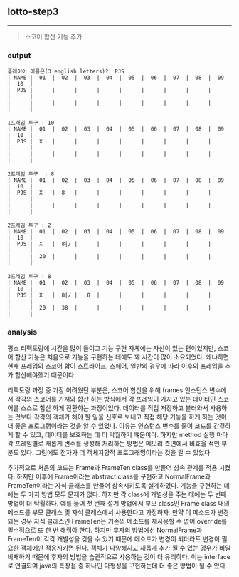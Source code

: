 ## lotto-step3
---

> 스코어 합산 기능 추가

### output

```
플레이어 이름은(3 english letters)?: PJS
| NAME |  01  |  02  |  03  |  04  |  05  |  06  |  07  |  08  |  09  |  10  |
|  PJS |      |      |      |      |      |      |      |      |      |      |
|      |      |      |      |      |      |      |      |      |      |      |

1프레임 투구 : 10
| NAME |  01  |  02  |  03  |  04  |  05  |  06  |  07  |  08  |  09  |  10  |
|  PJS |  X   |      |      |      |      |      |      |      |      |      |
|      |      |      |      |      |      |      |      |      |      |      |

2프레임 투구  : 8
| NAME |  01  |  02  |  03  |  04  |  05  |  06  |  07  |  08  |  09  |  10  |
|  PJS |  X   |  8   |      |      |      |      |      |      |      |      |
|      |      |      |      |      |      |      |      |      |      |      |

2프레임 투구 : 2
| NAME |  01  |  02  |  03  |  04  |  05  |  06  |  07  |  08  |  09  |  10  |
|  PJS |  X   |  8|/ |      |      |      |      |      |      |      |      |
|      |  20  |      |      |      |      |      |      |      |      |      |

3프레임 투구 : 8
| NAME |  01  |  02  |  03  |  04  |  05  |  06  |  07  |  08  |  09  |  10  |
|  PJS |  X   |  8|/ |   8  |      |      |      |      |      |      |      |
|      |  20  |  38  |      |      |      |      |      |      |      |      |
```


### analysis

평소 리팩토링에 시간을 많이 들이고 기능 구현 자체에는 자신이 있는 편이었지만, 스코어 합산 기능은 처음으로 기능을 구현하는 데에도 꽤 시간이 많이 소요되었다. 왜냐하면 현재 프레임의 스코어 합이 스트라이크, 스페어, 일반의 경우에 따라 이후의 프레임을 추가 합산해야했기 때문이다

리팩토링 과정 중 가장 어려웠던 부분은, 스코어 합산을 위해 frames 인스턴스 변수에서 각각의 스코어를 가져와 합산 하는 방식에서 각 프레임이 가지고 있는 데이터인 스코어를 스스로 합산 하게 전환하는 과정이었다. 데이터를 직접 저장하고 불러와서 사용하는 것보다 각각의 객체가 해야 할 일을 신호로 보내고 직접 해당 기능을 하게 하는 것이 더 좋은 프로그램이라는 것을 알 수 있었다. 이유는 인스턴스 변수를 줄여 코드를 간결하게 할 수 있고, 데이터를 보호하는 데 더 탁월하기 떄문이다. 하지만 method 실행 마다 각 프레임별로 새롭게 변수를 생성해 처리하는 방법은 메모리 측면에서 비효율 적인 부분도 있다. 그럼에도 전자가 더 객체지향적 프로그래밍이라는 것을 알 수 있었다

추가적으로 처음의 코드는 Frame과 FrameTen class를 만들어 상속 관계를 적용 시켰다. 하지만 이후에 Frame이라는 abstract class를 구현하고 NormalFrame과 FrameTen이라는 자식 클래스를 만들어 상속시키도록 설계하였다. 기능을 구현하는 데에는 두 가지 방법 모두 문제가 없다. 하지만 각 class에 개별성을 주는 데에는 두 번째 방법이 더 탁월하다. 예를 들어 첫 번째 설계 방법에서 부모 class인 Frame class 내의 메소드를 부모 클래스 및 자식 클래스에서 사용한다고 가정하자. 만약 이 메소드가 변경되는 경우 자식 클래스인 FrameTen은 기존의 메소드를 재사용할 수 없어 override를 필수적으로 또 한 번 해줘야 한다. 하지만 후자의 방법에선 NormalFrame과 FrameTen이 각각 개별성을 갖을 수 있기 때문에 메소드가 변경이 되더라도 변경이 필요한 객체에만 적용시키면 된다. 객체가 다양해지고 새롭게 추가 될 수 있는 경우가 비일비재하기 때문에 후자의 방법을 습관적으로 사용하는 것이 더 유리하다. 이는 interface로 연결되며 java의 특장점 중 하나인 다형성을 구현하는데 더 좋은 방법이 될 수 있다
